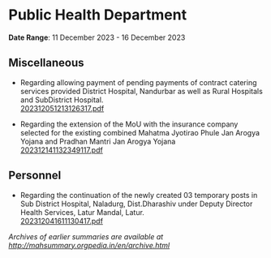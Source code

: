 # Public Health Department

**Date Range**: 11 December 2023 - 16 December 2023


## Miscellaneous
- Regarding allowing payment of pending payments of contract catering services provided District Hospital, Nandurbar as well as Rural Hospitals and SubDistrict Hospital.\
  [202312051213126317.pdf](https://gr.maharashtra.gov.in/Site/Upload/Government%20Resolutions/English/202312051213126317.pdf)

- Regarding the extension of the MoU with the insurance company selected for the existing combined Mahatma Jyotirao Phule Jan Arogya Yojana and Pradhan Mantri Jan Arogya Yojana\
  [202312141132349117.pdf](https://gr.maharashtra.gov.in/Site/Upload/Government%20Resolutions/English/202312141132349117.pdf)

## Personnel
- Regarding the continuation of the newly created 03 temporary posts in Sub District Hospital, Naladurg, Dist.Dharashiv under Deputy Director Health Services, Latur Mandal, Latur.\
  [202312041611130417.pdf](https://gr.maharashtra.gov.in/Site/Upload/Government%20Resolutions/English/202312041611130417.pdf)


*Archives of earlier summaries are available at http://mahsummary.orgpedia.in/en/archive.html*